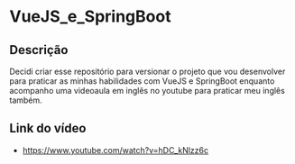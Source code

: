 # VueJS_e_SpringBoot
## Descrição

Decidi criar esse repositório para versionar o projeto que vou desenvolver para praticar as minhas habilidades com VueJS e SpringBoot enquanto acompanho uma videoaula em inglês no youtube para praticar meu inglês também.

## Link do vídeo
- https://www.youtube.com/watch?v=hDC_kNlzz6c
